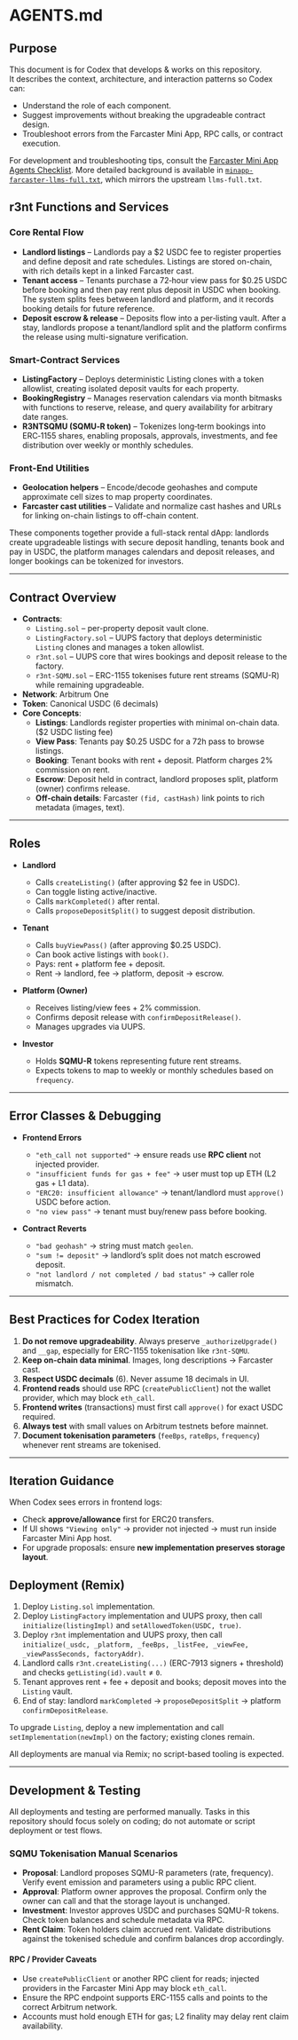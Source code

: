 # AGENTS.md

## Purpose
This document is for Codex that develops & works on this repository.  
It describes the context, architecture, and interaction patterns so Codex can:
- Understand the role of each component.
- Suggest improvements without breaking the upgradeable contract design.
- Troubleshoot errors from the Farcaster Mini App, RPC calls, or contract execution.

For development and troubleshooting tips, consult the [Farcaster Mini App Agents Checklist](https://miniapps.farcaster.xyz/docs/guides/agents-checklist). More detailed background is available in [`minapp-farcaster-llms-full.txt`](./minapp-farcaster-llms-full.txt), which mirrors the upstream `llms-full.txt`.

## r3nt Functions and Services

### Core Rental Flow
- **Landlord listings** – Landlords pay a $2 USDC fee to register properties and define deposit and rate schedules. Listings are stored on-chain, with rich details kept in a linked Farcaster cast.
- **Tenant access** – Tenants purchase a 72‑hour view pass for $0.25 USDC before booking and then pay rent plus deposit in USDC when booking. The system splits fees between landlord and platform, and it records booking details for future reference.
- **Deposit escrow & release** – Deposits flow into a per‑listing vault. After a stay, landlords propose a tenant/landlord split and the platform confirms the release using multi-signature verification.

### Smart-Contract Services
- **ListingFactory** – Deploys deterministic Listing clones with a token allowlist, creating isolated deposit vaults for each property.
- **BookingRegistry** – Manages reservation calendars via month bitmasks with functions to reserve, release, and query availability for arbitrary date ranges.
- **R3NTSQMU (SQMU‑R token)** – Tokenizes long‑term bookings into ERC‑1155 shares, enabling proposals, approvals, investments, and fee distribution over weekly or monthly schedules.

### Front-End Utilities
- **Geolocation helpers** – Encode/decode geohashes and compute approximate cell sizes to map property coordinates.
- **Farcaster cast utilities** – Validate and normalize cast hashes and URLs for linking on-chain listings to off-chain content.

These components together provide a full-stack rental dApp: landlords create upgradeable listings with secure deposit handling, tenants book and pay in USDC, the platform manages calendars and deposit releases, and longer bookings can be tokenized for investors.

---

## Contract Overview
- **Contracts**:
  - `Listing.sol` – per-property deposit vault clone.
  - `ListingFactory.sol` – UUPS factory that deploys deterministic `Listing` clones and manages a token allowlist.
  - `r3nt.sol` – UUPS core that wires bookings and deposit release to the factory.
  - `r3nt-SQMU.sol` – ERC-1155 tokenises future rent streams (SQMU-R) while remaining upgradeable.
- **Network**: Arbitrum One
- **Token**: Canonical USDC (6 decimals)
- **Core Concepts**:
  - **Listings**: Landlords register properties with minimal on-chain data. ($2 USDC listing fee)
  - **View Pass**: Tenants pay $0.25 USDC for a 72h pass to browse listings.
  - **Booking**: Tenant books with rent + deposit. Platform charges 2% commission on rent.
  - **Escrow**: Deposit held in contract, landlord proposes split, platform (owner) confirms release.
  - **Off-chain details**: Farcaster `(fid, castHash)` link points to rich metadata (images, text).

---

## Roles
- **Landlord**  
  - Calls `createListing()` (after approving $2 fee in USDC).  
  - Can toggle listing active/inactive.  
  - Calls `markCompleted()` after rental.  
  - Calls `proposeDepositSplit()` to suggest deposit distribution.  

- **Tenant**  
  - Calls `buyViewPass()` (after approving $0.25 USDC).  
  - Can book active listings with `book()`.  
  - Pays: rent + platform fee + deposit.  
  - Rent → landlord, fee → platform, deposit → escrow.  

- **Platform (Owner)**
  - Receives listing/view fees + 2% commission.
  - Confirms deposit release with `confirmDepositRelease()`.
  - Manages upgrades via UUPS.

- **Investor**
  - Holds **SQMU-R** tokens representing future rent streams.
  - Expects tokens to map to weekly or monthly schedules based on `frequency`.

---

## Error Classes & Debugging
- **Frontend Errors**  
  - `"eth_call not supported"` → ensure reads use **RPC client** not injected provider.  
  - `"insufficient funds for gas + fee"` → user must top up ETH (L2 gas + L1 data).  
  - `"ERC20: insufficient allowance"` → tenant/landlord must `approve()` USDC before action.  
  - `"no view pass"` → tenant must buy/renew pass before booking.

- **Contract Reverts**  
  - `"bad geohash"` → string must match `geolen`.  
  - `"sum != deposit"` → landlord’s split does not match escrowed deposit.  
  - `"not landlord / not completed / bad status"` → caller role mismatch.  

---

## Best Practices for Codex Iteration
1. **Do not remove upgradeability**. Always preserve `_authorizeUpgrade()` and `__gap`, especially for ERC-1155 tokenisation like `r3nt-SQMU`.
2. **Keep on-chain data minimal**. Images, long descriptions → Farcaster cast.
3. **Respect USDC decimals** (6). Never assume 18 decimals in UI.
4. **Frontend reads** should use RPC (`createPublicClient`) not the wallet provider, which may block `eth_call`.
5. **Frontend writes** (transactions) must first call `approve()` for exact USDC required.
6. **Always test** with small values on Arbitrum testnets before mainnet.
7. **Document tokenisation parameters** (`feeBps`, `rateBps`, `frequency`) whenever rent streams are tokenised.

---

## Iteration Guidance
When Codex sees errors in frontend logs:
- Check **approve/allowance** first for ERC20 transfers.
- If UI shows `"Viewing only"` → provider not injected → must run inside Farcaster Mini App host.
- For upgrade proposals: ensure **new implementation preserves storage layout**.

## Deployment (Remix)
1. Deploy `Listing.sol` implementation.
2. Deploy `ListingFactory` implementation and UUPS proxy, then call `initialize(listingImpl)` and `setAllowedToken(USDC, true)`.
3. Deploy `r3nt` implementation and UUPS proxy, then call `initialize(_usdc, _platform, _feeBps, _listFee, _viewFee, _viewPassSeconds, factoryAddr)`.
4. Landlord calls `r3nt.createListing(...)` (ERC-7913 signers + threshold) and checks `getListing(id).vault` ≠ `0`.
5. Tenant approves rent + fee + deposit and books; deposit moves into the `Listing` vault.
6. End of stay: landlord `markCompleted` → `proposeDepositSplit` → platform `confirmDepositRelease`.

To upgrade `Listing`, deploy a new implementation and call `setImplementation(newImpl)` on the factory; existing clones remain.

All deployments are manual via Remix; no script-based tooling is expected.

---

## Development & Testing
All deployments and testing are performed manually. Tasks in this repository should focus solely on coding; do not automate or script deployment or test flows.

### SQMU Tokenisation Manual Scenarios
- **Proposal**: Landlord proposes SQMU-R parameters (rate, frequency). Verify event emission and parameters using a public RPC client.
- **Approval**: Platform owner approves the proposal. Confirm only the owner can call and that the storage layout is unchanged.
- **Investment**: Investor approves USDC and purchases SQMU-R tokens. Check token balances and schedule metadata via RPC.
- **Rent Claim**: Token holders claim accrued rent. Validate distributions against the tokenised schedule and confirm balances drop accordingly.

#### RPC / Provider Caveats
- Use `createPublicClient` or another RPC client for reads; injected providers in the Farcaster Mini App may block `eth_call`.
- Ensure the RPC endpoint supports ERC-1155 calls and points to the correct Arbitrum network.
- Accounts must hold enough ETH for gas; L2 finality may delay rent claim availability.
